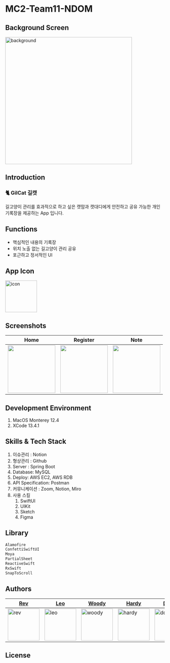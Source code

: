 # MC2-Team11-NDOM

## Background Screen
<img width="400" alt="background" src="https://user-images.githubusercontent.com/72330884/174948786-68fe428c-18a5-4e18-94bb-e64051ee47b4.png">

## Introduction
### 🐈 GilCat 길캣

길고양이 관리를 효과적으로 하고 싶은 캣맘과 캣대디에게 
안전하고 공유 가능한 개인 기록장을 제공하는 App 입니다.

## Functions
- 핵심적인 내용의 기록장
- 위치 노출 없는 길고양이 관리 공유
- 포근하고 정서적인 UI


## App Icon
<img width="100" alt="icon" src="https://user-images.githubusercontent.com/72330884/174949381-93e35de3-5487-4491-a5e7-d6c540865bc6.png">

## Screenshots
|Home|Register|Note|
|---|---|---|
|<img width="150" src="">|<img width="150" src="">|<img width="150" src="">|

## Development Environment
1. MacOS Monterey 12.4
2. XCode 13.4.1

## Skills & Tech Stack
1. 이슈관리 : Notion
2. 형상관리 : Github
3. Server : Spring Boot
4. Database: MySQL
5. Deploy: AWS EC2, AWS RDB
6. API Specification: Postman
7. 커뮤니케이션 : Zoom, Notion, Miro
8. 사용 스킬
    1. SwiftUI
    2. UIKit
    3. Sketch
    4. Figma

## Library
```swift
Alamofire
ConfettiSwiftUI
Moya
PartialSheet
ReactiveSwift
RxSwift
SnapToScroll
```

## Authors
|[Rev](https://github.com/heokyeol)|[Leo](https://github.com/leobang17)|[Woody](https://github.com/wody-d)|[Hardy](https://github.com/Kim-Yeon-ho)|[Dophi](https://github.com/ddophi98)|[PicanPie](https://github.com/PecanPiePOS)|
|---|---|---|---|---|---|
|<img width="100" alt="rev" src="https://user-images.githubusercontent.com/72330884/174957400-fa11f68c-3b3c-49ed-8205-95387431433d.png">|<img width="100" alt="leo" src="https://user-images.githubusercontent.com/72330884/174957424-3c2eaabc-b2c7-4423-a866-cfc5287ebd26.png">|<img width="100" alt="woody" src="https://user-images.githubusercontent.com/72330884/174957432-2464b0b7-53bd-4de4-aa39-477ac0cda6ad.png">|<img width="100" alt="hardy" src="https://user-images.githubusercontent.com/72330884/174957454-c2f2e622-44fe-42f7-83ab-53d87cd5ceea.png">|<img width="100" alt="dophi" src="https://user-images.githubusercontent.com/72330884/174957461-711a94f5-b4c3-4a46-9e51-3585269dd716.png">|<img width="100" alt="pp" src="https://user-images.githubusercontent.com/72330884/174957474-009f848e-e1b8-4679-acdd-842d24cbf8a5.png">|

## License
